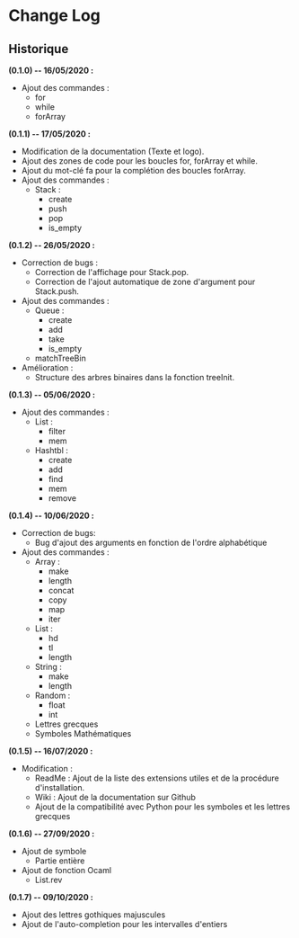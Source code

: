 # Change Log

## Historique

**(0.1.0) -- 16/05/2020 :**
- Ajout des commandes :
    - for
    - while
    - forArray

**(0.1.1) -- 17/05/2020 :**
 
- Modification de la documentation (Texte et logo).
- Ajout des zones de code pour les boucles for, forArray et while.
- Ajout du mot-clé fa pour la complétion des boucles forArray.
- Ajout des commandes :
    - Stack : 
        - create 
        - push 
        - pop 
        - is_empty

**(0.1.2) -- 26/05/2020 :**

- Correction de bugs :
    - Correction de l'affichage pour Stack.pop.
    - Correction de l'ajout automatique de zone d'argument pour Stack.push.
- Ajout des commandes :
    - Queue :
        - create
        - add
        - take
        - is_empty
    - matchTreeBin
- Amélioration :
    - Structure des arbres binaires dans la fonction treeInit.

**(0.1.3) -- 05/06/2020 :**

- Ajout des commandes :
    - List :
        - filter
        - mem
    - Hashtbl :
        - create
        - add
        - find
        - mem
        - remove

**(0.1.4) -- 10/06/2020 :**

- Correction de bugs:
    - Bug d'ajout des arguments en fonction de l'ordre alphabétique
- Ajout des commandes :
    - Array :
        - make
        - length
        - concat
        - copy
        - map
        - iter
    - List :
        - hd
        - tl
        - length
    - String :
        - make
        - length
    - Random :
        - float
        - int
    - Lettres grecques
    - Symboles Mathématiques
    
**(0.1.5) -- 16/07/2020 :** 

- Modification : 
    - ReadMe : Ajout de la liste des extensions utiles et de la procédure d'installation.
    - Wiki : Ajout de la documentation sur Github
    - Ajout de la compatibilité avec Python pour les symboles et les lettres grecques

**(0.1.6) -- 27/09/2020 :**

- Ajout de symbole
    - Partie entière
- Ajout de fonction Ocaml
    - List.rev

**(0.1.7) -- 09/10/2020 :**

- Ajout des lettres gothiques majuscules
- Ajout de l'auto-completion pour les intervalles d'entiers
